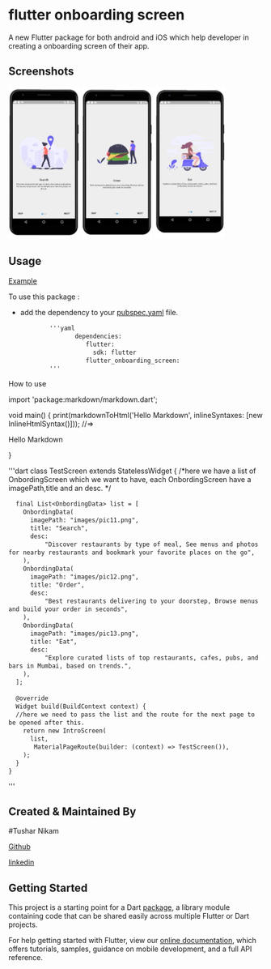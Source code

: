 # flutter onboarding screen

A new Flutter package for both android and iOS which help developer in creating a onboarding screen of their app.


## Screenshots

<img src="Screenshot1.JPG" height="300em" />  <img src="Screenshot2.JPG" height="300em" />  <img src="Screenshot3.JPG" height="300em" />

## Usage

[Example](https://github.com/champ96k/flutter-onboarding-screen/blob/master/example/example_app.dart)

To use this package :

* add the dependency to your [pubspec.yaml](https://github.com/champ96k/flutter-onboarding-screen/blob/master/pubspec.yaml) file.

              '''yaml
                     dependencies:
                        flutter:
                          sdk: flutter
                        flutter_onboarding_screen:
              '''
              
How to use


import 'package:markdown/markdown.dart';

void main() {
  print(markdownToHtml('Hello <span class="green">Markdown</span>',
      inlineSyntaxes: [new InlineHtmlSyntax()]));
  //=> <p>Hello <span class="green">Markdown</span></p>
}

'''dart
    class TestScreen extends StatelessWidget {
        /*here we have a list of OnbordingScreen which we want to have,
          each OnbordingScreen have a imagePath,title and an desc.
          */

      final List<OnbordingData> list = [
        OnbordingData(
          imagePath: "images/pic11.png",
          title: "Search",
          desc:
              "Discover restaurants by type of meal, See menus and photos for nearby restaurants and bookmark your favorite places on the go",
        ),
        OnbordingData(
          imagePath: "images/pic12.png",
          title: "Order",
          desc:
              "Best restaurants delivering to your doorstep, Browse menus and build your order in seconds",
        ),
        OnbordingData(
          imagePath: "images/pic13.png",
          title: "Eat",
          desc:
              "Explore curated lists of top restaurants, cafes, pubs, and bars in Mumbai, based on trends.",
        ),
      ];

      @override
      Widget build(BuildContext context) {
      //here we need to pass the list and the route for the next page to be opened after this.
        return new IntroScreen(
          list,
           MaterialPageRoute(builder: (context) => TestScreen()),
        );
      }
    }

'''

## Created & Maintained By

#Tushar Nikam

[Github](https://github.com/champ96k)         


[linkedin](https://www.linkedin.com/in/tushar-nikam-a29a97131/)

   

## Getting Started

This project is a starting point for a Dart
[package](https://flutter.dev/developing-packages/),
a library module containing code that can be shared easily across
multiple Flutter or Dart projects.

For help getting started with Flutter, view our 
[online documentation](https://flutter.dev/docs), which offers tutorials,
samples, guidance on mobile development, and a full API reference.

